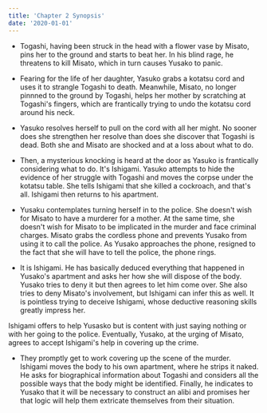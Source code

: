 ```yaml
---
title: 'Chapter 2 Synopsis'
date: '2020-01-01'
---
```


- Togashi, having been struck in the head with a flower vase by Misato, pins her to the ground and starts to beat her. In his blind rage, he threatens to kill Misato, which in turn causes Yusako to panic.

- Fearing for the life of her daughter, Yasuko grabs a kotatsu cord and uses it to strangle Togashi to death. Meanwhile, Misato, no longer pinnned to the ground by Togashi, helps her mother by scratching at Togashi's fingers, which are frantically trying to undo the kotatsu cord around his neck.

- Yasuko resolves herself to pull on the cord with all her might. No sooner does she strengthen her resolve than does she discover that Togashi is dead. Both she and Misato are shocked and at a loss about what to do.

- Then, a mysterious knocking is heard at the door as Yasuko is frantically considering what to do. It's Ishigami. Yasuko attempts to hide the evidence of her struggle with Togashi and moves the corpse under the kotatsu table. She tells Ishigami that she killed a cockroach, and that's all. Ishigami then returns to his apartment.

- Yusaku contemplates turning herself in to the police. She doesn't wish for Misato to have a murderer for a mother. At the same time, she doesn't wish for Misato to be implicated in the murder and face criminal charges. Misato grabs the cordless phone and prevents Yusako from using it to call the police. As Yusako approaches the phone, resigned to the fact that she will have to tell the police, the phone rings.

- It is Ishigami. He has basically deduced everything that happened in Yusako's apartment and asks her how she will dispose of the body. Yusako tries to deny it but then agrees to let him come over. She also tries to deny Misato's involvement, but Ishigami can infer this as well. It is pointless trying to deceive Ishigami, whose deductive reasoning skills greatly impress her.

Ishigami offers to help Yusasko but is content with just saying nothing or with her going to the police. Eventually, Yusako, at the urging of Misato, agrees to accept Ishigami's help in covering up the crime.

- They promptly get to work covering up the scene of the murder. Ishigami moves the body to his own apartment, where he strips it naked. He asks for biographical information about Togashi and considers all the possible ways that the body might be identified. Finally, he indicates to Yusako that it will be necessary to construct an alibi and promises her that logic will help them extricate themselves from their situation.
